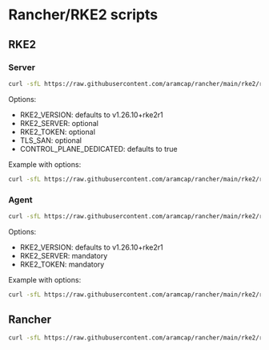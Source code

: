 # Rancher/RKE2 scripts

## RKE2

### Server

```sh
curl -sfL https://raw.githubusercontent.com/aramcap/rancher/main/rke2/rke2-install-server.sh | sh -
```

Options:
- RKE2_VERSION: defaults to v1.26.10+rke2r1
- RKE2_SERVER: optional
- RKE2_TOKEN: optional
- TLS_SAN: optional
- CONTROL_PLANE_DEDICATED: defaults to true

Example with options:
```sh
curl -sfL https://raw.githubusercontent.com/aramcap/rancher/main/rke2/rke2-install-server.sh | TLS_SAN="fixed.internal.local" sh -
```

### Agent

```sh
curl -sfL https://raw.githubusercontent.com/aramcap/rancher/main/rke2/rke2-install-agent.sh | sh -
```

Options:
- RKE2_VERSION: defaults to v1.26.10+rke2r1
- RKE2_SERVER: mandatory
- RKE2_TOKEN: mandatory

Example with options:
```sh
curl -sfL https://raw.githubusercontent.com/aramcap/rancher/main/rke2/rke2-install-agent.sh | RKE2_SERVER="fixed.internal.local" RKE2_TOKEN="897sad98f7s98dfdas98:asdf908dsf9" sh -
```

## Rancher

```sh
curl -sfL https://raw.githubusercontent.com/aramcap/rancher/main/rke2/rke2-install-server.sh | sh -
```
